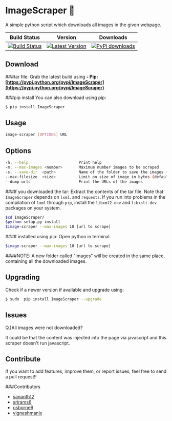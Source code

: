 ImageScraper :page_with_curl:
============
A simple python script which downloads all images in the given webpage.

| Build Status | Version | Downloads |
| ------------ | ------- | ------------------- |
| [![Build Status](https://travis-ci.org/sananth12/ImageScraper.svg?branch=master)](https://travis-ci.org/sananth12/ImageScraper) |  [![Latest Version](https://pypip.in/v/ImageScraper/badge.png)](https://pypi.python.org/pypi/ImageScraper/) | [![PyPi downloads](http://img.shields.io/badge/downloads-7k%20total-blue.svg)](https://pypi.python.org/pypi/ImageScraper) |


Download
--------
###tar file:
Grab the latest build using **- Pip: [https://pypi.python.org/pypi/ImageScraper](https://pypi.python.org/pypi/ImageScraper)** 

###pip install
You can also download using pip:
```sh
$ pip install ImageScraper
``` 

Usage
-----
```sh
image-scraper [OPTIONS] URL
```

Options
-------
```sh
-h, --help                      Print help
-m, --max-images <number>       Maximum number images to be scraped
-s, --save-dir	<path>          Name of the folder to save the images (default: ./images)
--max-filesize	<size>          Limit on size of image in bytes (default: 100000000)
--dump-urls                     Print the URLs of the images
```

###If you downloaded the tar:
Extract the contents of the tar file.
Note that ``ImageScraper`` depends on ``lxml``. and ``requests``. 
If you run into problems in the compilation of ``lxml`` through ``pip``, install the ``libxml2-dev`` and ``libxslt-dev`` packages on your system.


```sh
$cd ImageScraper/
$python setup.py install
$image-scraper --max-images 10 [url to scrape]

```

###If installed using pip:
Open python in terminal.

```sh
$image-scraper --max-images 10 [url to scrape]

```


####NOTE:
A new folder called "images" will be created in the same place, containing all the downloaded images.


Upgrading
---------

Check if a newer version if available  and upgrade using:

```sh
$ sudo  pip install ImageScraper --upgrade
```

Issues
------

Q.)All images were not downloaded?

It could be that the content was injected into the page via javascript and this scraper doesn't run javascript. 
 

Contribute
----------
If you want to add features, improve them, or report issues, feel free to send a pull request!!

###Contributors

- [sananth12](https://github.com/sananth12)
- [srirams6](https://github.com/srirams6)
- [osborne6](https://github.com/osborne6)
- [vigneshmanix](https://github.com/vigneshmanix)
